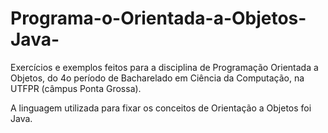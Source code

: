 # Programa-o-Orientada-a-Objetos-Java-
Exercícios e exemplos feitos para a disciplina de Programação Orientada a Objetos, do 4o período de Bacharelado em Ciência da Computação, na UTFPR (câmpus Ponta Grossa).

A linguagem utilizada para fixar os conceitos de Orientação a Objetos foi Java.
